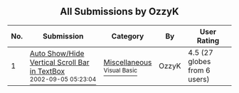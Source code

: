 ﻿<div align="center">

## All Submissions by OzzyK

</div>

No.  | Submission | Category | By   | User Rating
---- | ---------- | -------- | ---- | -----------
1 | [Auto Show/Hide Vertical Scroll Bar in TextBox<br /><sup>2002-09-05 05:23:04</sup>](https://github.com/Planet-Source-Code/ozzyk-auto-show-hide-vertical-scroll-bar-in-textbox__1-38671) | [Miscellaneous<br /><sup>Visual Basic</sup>](../ByCategory/miscellaneous__1-1.md) | OzzyK | 4.5 (27 globes from 6 users)

